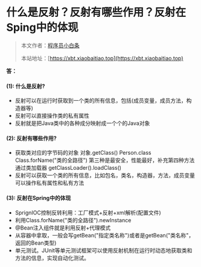 # 什么是反射？反射有哪些作用？反射在Sping中的体现

> 本文作者：[程序员小白条](https://github.com/luoye6)
>
> 本站地址：[https://xbt.xiaobaitiao.top](https://xbt.xiaobaitiao.top)

**答：**

#### (1): 什么是反射?

- 反射可以在运行时获取到一个类的所有信息，包括(成员变量，成员方法，构造器等)
- 反射可以直接操作类的私有属性
- 反射就是把Java类中的各种成分映射成一个个的Java对象

#### (2): 反射有哪些作用?

- 获取类对应的字节码的对象 对象.getClass() Person.class Class.forName("类的全路径") 第三种是最安全，性能最好，补充第四种方法通过类加载器 getClassLoader().loadClass()
- 反射可以获取一个类的所有信息，比如包名，类名，构造器，方法，成员变量 可以操作私有属性和私有方法

#### (3): 反射在Spring中的体现

- SprignIOC控制反转利用：工厂模式+反射+xml解析(配置文件)
- 利用Class.forName("类的全路径").newInstance
- @Bean注入组件就是利用反射+代理模式
- 从容器中拿取，一般会写getBean("指定类名称")或者是getBean("类名称"，返回的Bean类型)
- 单元测试。JUnit等单元测试框架可以使用反射机制在运行时动态地获取类和方法的信息，实现自动化测试。